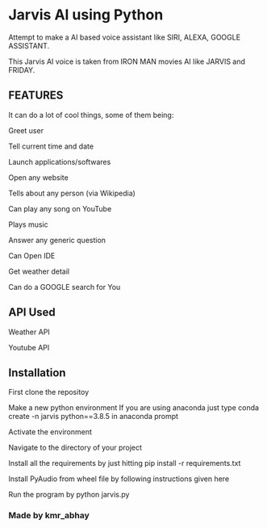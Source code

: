 
# Jarvis Al using Python

Attempt to make a AI based voice assistant like SIRI, ALEXA, GOOGLE ASSISTANT.


This Jarvis AI voice is taken from IRON MAN movies AI like JARVIS and FRIDAY.





## FEATURES
It can do a lot of cool things, some of them being:

Greet user

Tell current time and date

Launch applications/softwares

Open any website


Tells about any person (via Wikipedia)

Can play any song on YouTube

Plays music

Answer any generic question

Can Open IDE

Get weather detail

Can do a GOOGLE search for You
## API Used
Weather API

Youtube API
## Installation

First clone the repositoy

Make a new python environment If you are using anaconda just type conda create -n jarvis python==3.8.5 in anaconda prompt

Activate the environment

Navigate to the directory of your project

Install all the requirements by just hitting pip install -r requirements.txt

Install PyAudio from wheel file by following instructions given here

Run the program by python jarvis.py

### Made by kmr_abhay
